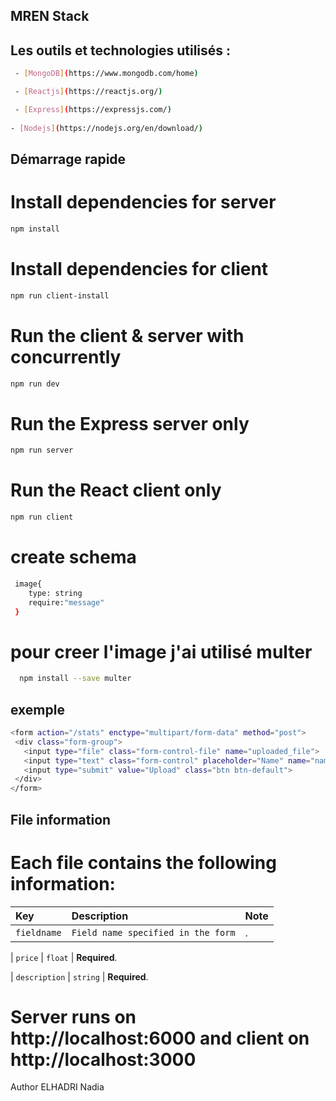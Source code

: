 ## MREN Stack

## Les outils et technologies utilisés :
```bash
 - [MongoDB](https://www.mongodb.com/home)

 - [Reactjs](https://reactjs.org/)

 - [Express](https://expressjs.com/)
 
- [Nodejs](https://nodejs.org/en/download/)
  ```
## Démarrage rapide
# Install dependencies for server
```bash
npm install
```

# Install dependencies for client
```bash
npm run client-install
```
# Run the client & server with concurrently
```bash
npm run dev
```

# Run the Express server only
```bash
npm run server
```
# Run the React client only
```bash
npm run client

```
# create schema
```bash
 image{
    type: string
    require:"message"
 }
 ```
 # pour creer l'image j'ai utilisé multer
 ```bash
   npm install --save multer

 ```
 ## exemple 
 ```bash
 <form action="/stats" enctype="multipart/form-data" method="post">
  <div class="form-group">
    <input type="file" class="form-control-file" name="uploaded_file">
    <input type="text" class="form-control" placeholder="Name" name="name">
    <input type="submit" value="Upload" class="btn btn-default">            
  </div>
</form>
 ```
 ## File information
 # Each file contains the following information:

 | Key | Description    | Note      |
| :-------- | :------- | :-----------|
| `fieldname` | `Field name specified in the form` | .

| `price` | `float` | **Required**.

| `description` | `string` | **Required**.
  
 

# Server runs on http://localhost:6000 and client on http://localhost:3000
Author
ELHADRI Nadia

